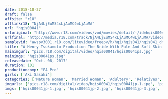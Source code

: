 ```yaml
---
date: 2018-10-27
draft: false
affsite: "r18"
afflinkr18: "NjA4LjEuMS4xLjAuMC4wLjAuMA"
url: "hqis00041"
urloriginal: "http://www.r18.com/videos/vod/movies/detail/-/id=hqis00041"
urlfinal: "http://media.r18.com/track/NjA4LjEuMS4xLjAuMC4wLjAuMA/videos/vod/movies/detail/-/id=hqis00041"
samplevid: "awspv3001.r18.com/litevideo/freepv/h/hqi/hqis041/hqis041_dmb_w.mp4"
title: "A Henry Tsukamoto Production The Bride With Pale And Soft Skin Was Menaced By Her Father-In-Law Aki Sasaki"
mainimgurl: "pics.r18.com/digital/video/hqis00041/hqis00041ps.jpg"
mainimgs: "hqis00041ps.jpg"
releasedate: "Oct. 08, 2017"
duration: 101
productioncomp: "FA Pro"
girls: ['Aki Sasaki']
categories: ['Mature Woman', 'Married Woman', 'Adultery', 'Relatives', 'Featured Actress', 'Drama', 'Hi-Def']
imgurls: ['pics.r18.com/digital/video/hqis00041/hqis00041jp-1.jpg', 'pics.r18.com/digital/video/hqis00041/hqis00041jp-2.jpg', 'pics.r18.com/digital/video/hqis00041/hqis00041jp-3.jpg', 'pics.r18.com/digital/video/hqis00041/hqis00041jp-4.jpg', 'pics.r18.com/digital/video/hqis00041/hqis00041jp-5.jpg', 'pics.r18.com/digital/video/hqis00041/hqis00041jp-6.jpg', 'pics.r18.com/digital/video/hqis00041/hqis00041jp-7.jpg', 'pics.r18.com/digital/video/hqis00041/hqis00041jp-8.jpg', 'pics.r18.com/digital/video/hqis00041/hqis00041jp-9.jpg', 'pics.r18.com/digital/video/hqis00041/hqis00041jp-10.jpg', 'pics.r18.com/digital/video/hqis00041/hqis00041jp-11.jpg', 'pics.r18.com/digital/video/hqis00041/hqis00041jp-12.jpg', 'pics.r18.com/digital/video/hqis00041/hqis00041jp-13.jpg', 'pics.r18.com/digital/video/hqis00041/hqis00041jp-14.jpg', 'pics.r18.com/digital/video/hqis00041/hqis00041jp-15.jpg', 'pics.r18.com/digital/video/hqis00041/hqis00041jp-16.jpg', 'pics.r18.com/digital/video/hqis00041/hqis00041jp-17.jpg', 'pics.r18.com/digital/video/hqis00041/hqis00041jp-18.jpg', 'pics.r18.com/digital/video/hqis00041/hqis00041jp-19.jpg', 'pics.r18.com/digital/video/hqis00041/hqis00041jp-20.jpg']
imgs: ['hqis00041jp-1.jpg', 'hqis00041jp-2.jpg', 'hqis00041jp-3.jpg', 'hqis00041jp-4.jpg', 'hqis00041jp-5.jpg', 'hqis00041jp-6.jpg', 'hqis00041jp-7.jpg', 'hqis00041jp-8.jpg', 'hqis00041jp-9.jpg', 'hqis00041jp-10.jpg', 'hqis00041jp-11.jpg', 'hqis00041jp-12.jpg', 'hqis00041jp-13.jpg', 'hqis00041jp-14.jpg', 'hqis00041jp-15.jpg', 'hqis00041jp-16.jpg', 'hqis00041jp-17.jpg', 'hqis00041jp-18.jpg', 'hqis00041jp-19.jpg', 'hqis00041jp-20.jpg']
---
```

